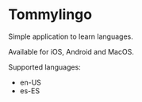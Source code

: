 # Tommylingo

Simple application to learn languages.

Available for iOS, Android and MacOS.

Supported languages:
- en-US
- es-ES
